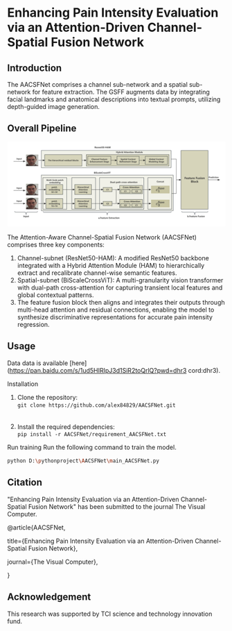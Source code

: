 # Enhancing Pain Intensity Evaluation via an Attention-Driven Channel-Spatial Fusion Network

## Introduction <a name="Abstract"></a>
The AACSFNet comprises a channel sub-network and a spatial sub-network for feature extraction. The GSFF augments data by integrating facial landmarks and anatomical descriptions into textual prompts, utilizing depth-guided image generation. 

## Overall Pipeline

![architecture](./image/method.png)

The Attention-Aware Channel-Spatial Fusion Network (AACSFNet) comprises three key components:  
1) Channel-subnet (ResNet50-HAM): A modified ResNet50 backbone integrated with a Hybrid Attention Module (HAM) to hierarchically extract and recalibrate channel-wise semantic features.
2) Spatial-subnet (BiScaleCrossViT): A multi-granularity vision transformer with dual-path cross-attention for capturing transient local features and global contextual patterns.
3) The feature fusion block then aligns and integrates their outputs through multi-head attention and residual connections, enabling the model to synthesize discriminative representations for accurate pain intensity regression.  

## Usage

Data
data is available [here](https://pan.baidu.com/s/1ud5HIRIpJ3d1SiR2toQrlQ?pwd=dhr3 cord:dhr3).

Installation
1) Clone the repository:<br />
```git clone https://github.com/alex84829/AACSFNet.git``` <br /><br />

2) Install the required dependencies<sup></sup>:<br />
```pip install -r AACSFNet/requirement_AACSFNet.txt```

Run training
Run the following command to train the model.
```bash
python D:\pythonproject\AACSFNet\main_AACSFNet.py
```
## Citation <a name="citation"></a>
"Enhancing Pain Intensity Evaluation via an Attention-Driven Channel-Spatial Fusion Network" has been submitted to the journal The Visual Computer.

@article{AACSFNet,

  title={Enhancing Pain Intensity Evaluation via an Attention-Driven Channel-Spatial Fusion Network},
  
  
  journal={The Visual Computer},
  
}

## Acknowledgement

This research was supported by TCI science and technology innovation fund.
